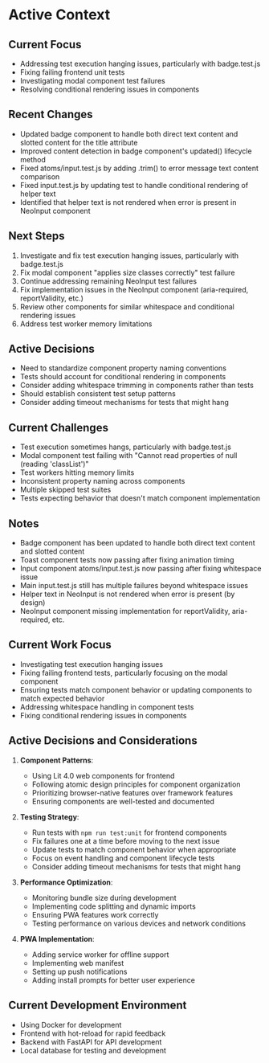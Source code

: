 # Active Context

## Current Focus
- Addressing test execution hanging issues, particularly with badge.test.js
- Fixing failing frontend unit tests
- Investigating modal component test failures
- Resolving conditional rendering issues in components

## Recent Changes
- Updated badge component to handle both direct text content and slotted content for the title attribute
- Improved content detection in badge component's updated() lifecycle method
- Fixed atoms/input.test.js by adding .trim() to error message text content comparison
- Fixed input.test.js by updating test to handle conditional rendering of helper text
- Identified that helper text is not rendered when error is present in NeoInput component

## Next Steps
1. Investigate and fix test execution hanging issues, particularly with badge.test.js
2. Fix modal component "applies size classes correctly" test failure
3. Continue addressing remaining NeoInput test failures
4. Fix implementation issues in the NeoInput component (aria-required, reportValidity, etc.)
5. Review other components for similar whitespace and conditional rendering issues
6. Address test worker memory limitations

## Active Decisions
- Need to standardize component property naming conventions
- Tests should account for conditional rendering in components
- Consider adding whitespace trimming in components rather than tests
- Should establish consistent test setup patterns
- Consider adding timeout mechanisms for tests that might hang

## Current Challenges
- Test execution sometimes hangs, particularly with badge.test.js
- Modal component test failing with "Cannot read properties of null (reading 'classList')"
- Test workers hitting memory limits
- Inconsistent property naming across components
- Multiple skipped test suites
- Tests expecting behavior that doesn't match component implementation

## Notes
- Badge component has been updated to handle both direct text content and slotted content
- Toast component tests now passing after fixing animation timing
- Input component atoms/input.test.js now passing after fixing whitespace issue
- Main input.test.js still has multiple failures beyond whitespace issues
- Helper text in NeoInput is not rendered when error is present (by design)
- NeoInput component missing implementation for reportValidity, aria-required, etc.

## Current Work Focus
- Investigating test execution hanging issues
- Fixing failing frontend tests, particularly focusing on the modal component
- Ensuring tests match component behavior or updating components to match expected behavior
- Addressing whitespace handling in component tests
- Fixing conditional rendering issues in components

## Active Decisions and Considerations
1. **Component Patterns**:
   - Using Lit 4.0 web components for frontend
   - Following atomic design principles for component organization
   - Prioritizing browser-native features over framework features
   - Ensuring components are well-tested and documented

2. **Testing Strategy**:
   - Run tests with `npm run test:unit` for frontend components
   - Fix failures one at a time before moving to the next issue
   - Update tests to match component behavior when appropriate
   - Focus on event handling and component lifecycle tests
   - Consider adding timeout mechanisms for tests that might hang

3. **Performance Optimization**:
   - Monitoring bundle size during development
   - Implementing code splitting and dynamic imports
   - Ensuring PWA features work correctly
   - Testing performance on various devices and network conditions

4. **PWA Implementation**:
   - Adding service worker for offline support
   - Implementing web manifest
   - Setting up push notifications
   - Adding install prompts for better user experience

## Current Development Environment
- Using Docker for development
- Frontend with hot-reload for rapid feedback
- Backend with FastAPI for API development
- Local database for testing and development 